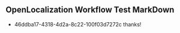 ## OpenLocalization Workflow Test MarkDown
* 46ddba17-4318-4d2a-8c22-100f03d7272c thanks!

<!--HONumber=Jul16_HO4-->


